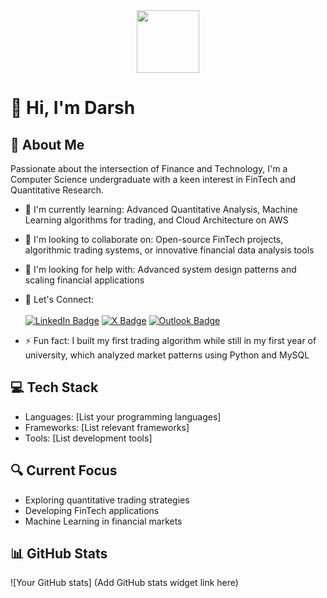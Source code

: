 <div id="header" align="center">
  <img src="https://i.giphy.com/media/v1.Y2lkPTc5MGI3NjExOXp1MnlhcWl3ZXlvM2p5NzU4OWJkc290aWZsYXBlNzMwODd6c3hqOCZlcD12MV9pbnRlcm5hbF9naWZfYnlfaWQmY3Q9Zw/KS68xOSp3g5c51qc4m/giphy.gif" width="100"/>
</div>

# 👋 Hi, I'm Darsh

## 🚀 About Me
Passionate about the intersection of Finance and Technology, I'm a Computer Science undergraduate with a keen interest in FinTech and Quantitative Research.

- 🌱 I'm currently learning: Advanced Quantitative Analysis, Machine Learning algorithms for trading, and Cloud Architecture on AWS

- 👯 I'm looking to collaborate on: Open-source FinTech projects, algorithmic trading systems, or innovative financial data analysis tools

- 🤔 I'm looking for help with: Advanced system design patterns and scaling financial applications
  
- 🤝 Let's Connect: <br><br>
  [![LinkedIn Badge](https://img.shields.io/badge/LinkedIn-blue?style=for-the-badge&logo=linkedin&logoColor=white)](https://www.linkedin.com/in/shahh-darshit/)
  [![X Badge](https://img.shields.io/badge/X-000000?style=for-the-badge&logo=x&logoColor=white)](https://x.com/ShahhDarshit)
  [![Outlook Badge](https://img.shields.io/badge/Outlook-0078D4?style=for-the-badge&logo=microsoft-outlook&logoColor=white)](mailto:darshit-shah@outlook.com)


- ⚡ Fun fact: I built my first trading algorithm while still in my first year of university, which analyzed market patterns using Python and MySQL


## 💻 Tech Stack
- Languages: [List your programming languages]
- Frameworks: [List relevant frameworks]
- Tools: [List development tools]

## 🔍 Current Focus
- Exploring quantitative trading strategies
- Developing FinTech applications
- Machine Learning in financial markets

## 📊 GitHub Stats
![Your GitHub stats]
(Add GitHub stats widget link here)

